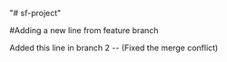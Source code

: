 "# sf-project" 

#Adding a new line from feature branch

Added this line in branch 2 -- (Fixed the merge conflict)

